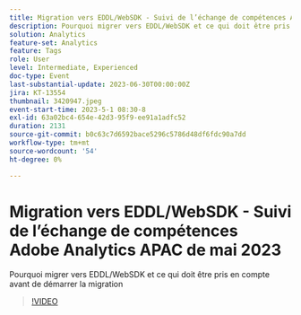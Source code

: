 ```yaml
---
title: Migration vers EDDL/WebSDK - Suivi de l’échange de compétences Adobe Analytics APAC de mai 2023
description: Pourquoi migrer vers EDDL/WebSDK et ce qui doit être pris en compte avant de démarrer la migration
solution: Analytics
feature-set: Analytics
feature: Tags
role: User
level: Intermediate, Experienced
doc-type: Event
last-substantial-update: 2023-06-30T00:00:00Z
jira: KT-13554
thumbnail: 3420947.jpeg
event-start-time: 2023-5-1 08:30-8
exl-id: 63a02bc4-654e-42d3-95f9-ee91a1adfc52
duration: 2131
source-git-commit: b0c63c7d6592bace5296c5786d48df6fdc90a7dd
workflow-type: tm+mt
source-wordcount: '54'
ht-degree: 0%

---
```


# Migration vers EDDL/WebSDK - Suivi de l’échange de compétences Adobe Analytics APAC de mai 2023

Pourquoi migrer vers EDDL/WebSDK et ce qui doit être pris en compte avant de démarrer la migration

>[!VIDEO](https://video.tv.adobe.com/v/3420947/?learn=on)
